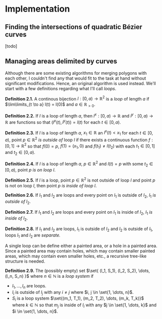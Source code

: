 # Implementation

## Finding the intersections of quadratic Bézier curves

[todo]

## Managing areas delimited by curves

Although there are some existing algorithms for merging polygons with each other, I couldn't find any that would fit to the task at hand without significant modifications. Hence, an original algorithm is used instead. We'll start with a few definitions regarding what I'll call *loops*.

**Definition 2.1.** A continous bijection $l: [0, a) \to \mathbb{R}^2$ is a *loop* of length $a$ if
$\lim\limits_{t \to a} l(t) = l(0)$
and $a\in\mathbb{R}_{\gt0}$.

**Definition 2.2.** If $l$ is a loop of length $a$, then $l^x: [0, a) \to \mathbb{R}$ and $l^y: [0, a) \to \mathbb{R}$ are functions so that $(l^x(t), l^y(t)) = l(t)$ for each $t \in [0, a)$.

**Definition 2.3.** If $l$ is a loop of length $a$, $x_1 \in \mathbb{R}$ an $l^x(t) < x_1$ for each $t \in [0, a)$, point $p \in \mathbb{R}^2$ *is outside of* loop $l$ if there exists a continuous function $f: [0, 1] \to \mathbb{R}^2$ so that $f(0) = p$, $f(1) = (x_1, 0)$ and $f(t_1) \neq l(t_2)$ with each $t_1 \in [0, 1]$ and $t_2 \in [0, a)$.

**Definition 2.4.** If $l$ is a loop of length $a$, $p \in \mathbb{R}^2$ and $l(t) = p$ with some $t_2 \in [0, a)$, point $p$ *is on loop* $l$.

**Definition 2.5.** If $l$ is a loop, point $p \in \mathbb{R}^2$ is not outside of loop $l$ and point $p$ is not on loop $l$, then point $p$ *is inside of loop* $l$.

**Definition 2.6.** If $l_1$ and $l_2$ are loops and every point on $l_1$ is outside of $l_2$, $l_1$ *is outside of* $l_2$.

**Definition 2.7.** If $l_1$ and $l_2$ are loops and every point on $l_1$ is inside of $l_2$, $l_1$ *is inside of* $l_2$.

**Definition 2.8.** If $l_1$ and $l_2$ are loops, $l_1$ is outside of $l_2$ and $l_2$ is outside of $l_1$, loops $l_1$ and $l_2$ are *separate.*

A single loop can be define either a painted area, or a hole in a painted area. Since a painted area may contain holes, which may contain smaller painted areas, which may contain even smaller holes, etc., a recursive tree-like structure is needed.

**Definition 2.9.** The (possibly empty) set $\set{ (l_1, S_1), (l_2, S_2), \dots, (l_n, S_n) }$ where $n \in \mathbb{N}$ is a *loop system* if
* $l_1, \dots, l_n$ are loops.
* $l_i$ is outside of $l_j$ with any $i \neq j$ where $i, j \in \set{1, \dots, n}$.
* $S_i$ is a loop system $\set{(m_1, T_1), (m_2, T_2), \dots, (m_k, T_k)}$ where $k \in \mathbb{N}$ so that $m_j$ is inside of $l_i$ with any $j \in \set{1, \dots, k}$ and $i \in \set{1, \dots, n}$.
